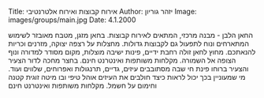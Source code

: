Title: אירוח קבוצות ואירוח אלטרנטיבי
Author: יזהר גוריון
Image: images/groups/main.jpg
Date: 4.1.2000

החאן הלבן - מבנה מרכזי, המתאים לאירוח קבוצות. בחאן מזגן, מטבח מאובזר לשימוש המתארחים ונוח לתפעול גם לקבוצות גדולות. מחצלות על רצפה יצוקה, מזרנים וכריות להנאתכם. מחוץ לחאן זולה רחבת ידיים, פינות ישיבה מוצלות, מקום מסודר למדורה ונוף הצופה אל השמורה. מקלחות משותפות ואינטרנט חינם.
בחצר מחכה לדור הצעיר והצעיר ברוחו פינת חי שבה מסתובבים עיזים, גדיים, תרנגולות ואפרוחים, שלווים ועוד. מי שמעוניין בכך יכול לראות כיצד חולבים את העיזים
אוהל טיפי ובו מיטה זוגית קטנה וחימום על חשמל. מקלחות משותפות ואינטרנט חינם
